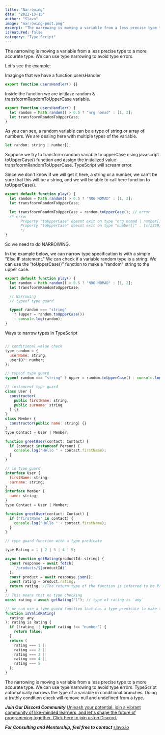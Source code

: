 ```yaml
---
title: "Narrowing"
date: "2022-10-15"
author: "Slavo"
image: "narrowing-post.png"
excerpt: "The narrowing is moving a variable from a less precise type to a more accurate type"
isFeatured: false
category: "Type Script"
---
```


The narrowing is moving a variable from a less precise type to a more accurate type. We can use type narrowing to avoid type errors.

Let's see the example:

Imaginge that we have a function usersHandler

```js
export function usersHandler() {}
```

Inside the function we are initilaze random & transfoormRandomToUpperCase variable.

```js
export function usersHandler() {
  let random = Math.random() > 0.5 ? "nrg nomad" : [1, 2];
  let transfoormRandomToUpperCase;
}
```

As you can see, a random variable can be a type of string or array of numbers. We are dealing here with multiple types of the variable.

```js
let random: string | number[];
```

Suppose we try to transform random variable to upperCase using javascript toUpperCase() function and assign the initialized value transfoormRandomToUpperCase. TypeScript will scream error.

Since we don't know if we will get it here, a string or a number, we can't be sure that this will be a string, and we will be able to call here function to toUpperCase().

```js
export default function play() {
  let random = Math.random() > 0.5 ? "NRG NOMAD" : [1, 2];
  let transfoormRandomToUpperCase;

  let transfoormRandomToUpperCase = random.toUpperCase(); // error
  /* error 
       Property "toUpperCase" doesnt exit on type "nrg nomad | number[]"  
       Property "toUpperCase" doesnt exit on type "number[]" . ts(2339)
       */
}
```

So we need to do NARROWING.

In the example below, we can narrow type specification is with a simple "Else IF statement." We can check if a variable random type is a string. We can use the "toUpperCase()" function to make a "random" string to the upper case.

```js
export default function play() {
  let random = Math.random() > 0.5 ? "NRG NOMAD" : [1, 2];
  let transfoormRandomToUpperCase;

  // Narrowing
  // typeof type guard

  typeof random === "string"
    ? (upper = random.toUpperCase())
    : console.log(random);
}
```

Ways to narrow types in TypeScript

```js

// conditional value check
type random = {
  userName: string;
  userID?: number;
};

// typeof type guard
typeof random === "string" ? upper = random.toUpperCase() : console.log(random)

// instanceof type guard
class User {
  constructor(
    public firstName: string,
    public surname: string
  ) {}
}
class Member {
  constructor(public name: string) {}
}
type Contact = User | Member;

function greetUser(contact: Contact) {
  if (contact instanceof Person) {
    console.log("Hello " + contact.firstName);
  }
}

// in type guard
interface User {
  firstName: string;
  surname: string;
}
interface Member {
  name: string;
}
type Contact = User | Member;

function greetUser(contact: Contact) {
  if ("firstName" in contact) {
    console.log("Hello " + contact.firstName);
  }
}

// type guard function with a type predicate

type Rating = 1 | 2 | 3 | 4 | 5;

async function getRating(productId: string) {
  const response = await fetch(
    `/products/${productId}`
  );
  const product = await response.json();
  const rating = product.rating;
  return rating; //The return type of the function is inferred to be Promise<any>
}
// This means that no type checking
const rating = await getRating("1"); // type of rating is `any`

// We can use a type guard function that has a type predicate to make this code more type-safe.
function isValidRating(
  rating: any
): rating is Rating {
  if (!rating || typeof rating !== "number") {
    return false;
  }
  return (
    rating === 1 ||
    rating === 2 ||
    rating === 3 ||
    rating === 4 ||
    rating === 5
  );
}

```

The narrowing is moving a variable from a less precise type to a more accurate type. We can use type narrowing to avoid type errors. TypeScript automatically narrows the type of a variable in conditional branches. Doing a truthly condition check will remove null and undefined from a type.

**_Join Our Discord Community_** [Unleash your potential, join a vibrant community of like-minded learners, and let's shape the future of programming together. Click here to join us on Discord.](https://discord.gg/M7keEuaw)

**_For Consulting and Mentorship, feel free to contact_** [slavo.io](/contact)
